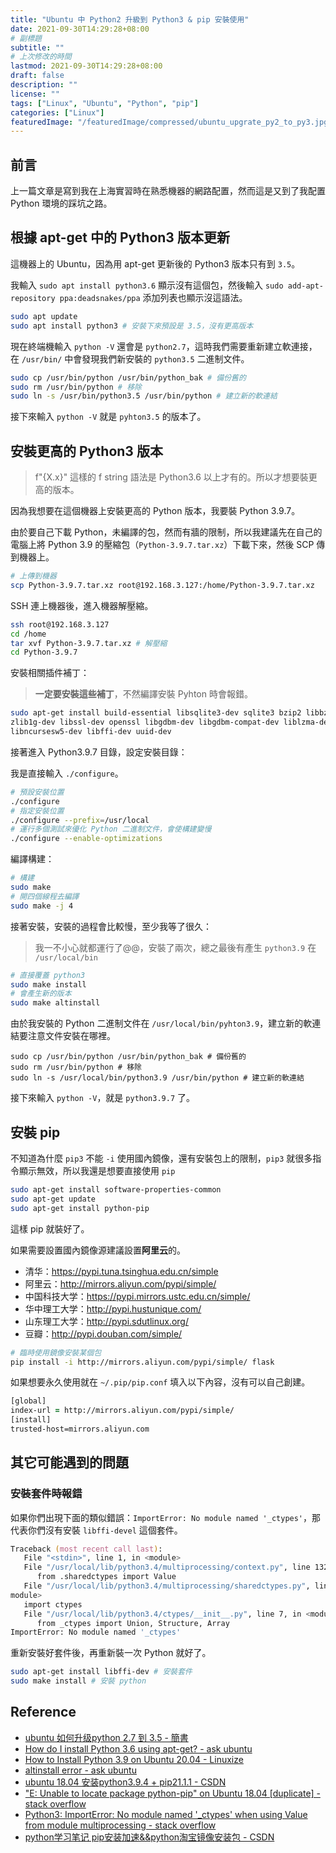 ```yaml
---
title: "Ubuntu 中 Python2 升級到 Python3 & pip 安裝使用"
date: 2021-09-30T14:29:28+08:00
# 副標題
subtitle: ""
# 上次修改的時間
lastmod: 2021-09-30T14:29:28+08:00
draft: false
description: ""
license: ""
tags: ["Linux", "Ubuntu", "Python", "pip"]
categories: ["Linux"]
featuredImage: "/featuredImage/compressed/ubuntu_upgrate_py2_to_py3.jpg"
---
```


## 前言

上一篇文章是寫到我在上海實習時在熟悉機器的網路配置，然而這是又到了我配置 Python 環境的踩坑之路。

## 根據 apt-get 中的 Python3 版本更新

這機器上的 Ubuntu，因為用 apt-get 更新後的 Python3 版本只有到 `3.5`。

我輸入 `sudo apt install python3.6` 顯示沒有這個包，然後輸入 `sudo add-apt-repository ppa:deadsnakes/ppa` 添加列表也顯示沒這語法。

```zsh
sudo apt update
sudo apt install python3 # 安裝下來預設是 3.5，沒有更高版本
```

現在終端機輸入 `python -V` 還會是 `python2.7`，這時我們需要重新建立軟連接，在 `/usr/bin/` 中會發現我們新安裝的 `python3.5` 二進制文件。

```zsh
sudo cp /usr/bin/python /usr/bin/python_bak # 備份舊的
sudo rm /usr/bin/python # 移除
sudo ln -s /usr/bin/python3.5 /usr/bin/python # 建立新的軟連結
```
接下來輸入 `python -V` 就是 `pyhton3.5` 的版本了。

## 安裝更高的 Python3 版本

> f"{X.x}" 這樣的 f string 語法是 Python3.6 以上才有的。所以才想要裝更高的版本。

因為我想要在這個機器上安裝更高的 Python 版本，我要裝 Python 3.9.7。

由於要自己下載 Python，未編譯的包，然而有牆的限制，所以我建議先在自己的電腦上將 Python 3.9 的壓縮包（`Python-3.9.7.tar.xz`）下載下來，然後 SCP 傳到機器上。

```zsh
# 上傳到機器
scp Python-3.9.7.tar.xz root@192.168.3.127:/home/Python-3.9.7.tar.xz
```

SSH 連上機器後，進入機器解壓縮。

```zsh
ssh root@192.168.3.127
cd /home
tar xvf Python-3.9.7.tar.xz # 解壓縮
cd Python-3.9.7
```

安裝相關插件補丁：

> **一定要安裝這些補丁**，不然編譯安裝 Pyhton 時會報錯。

```zsh
sudo apt-get install build-essential libsqlite3-dev sqlite3 bzip2 libbz2-dev \
zlib1g-dev libssl-dev openssl libgdbm-dev libgdbm-compat-dev liblzma-dev libreadline-dev \
libncursesw5-dev libffi-dev uuid-dev
```

接著進入 Python3.9.7 目錄，設定安裝目錄：

我是直接輸入 `./configure`。

```zsh
# 預設安裝位置
./configure
# 指定安裝位置
./configure --prefix=/usr/local
# 運行多個測試來優化 Python 二進制文件，會使構建變慢
./configure --enable-optimizations
```

編譯構建：

```zsh
# 構建
sudo make
# 開四個線程去編譯
sudo make -j 4
```

接著安裝，安裝的過程會比較慢，至少我等了很久：

> 我一不小心就都運行了@@，安裝了兩次，總之最後有產生 `python3.9` 在 `/usr/local/bin`

```zsh
# 直接覆蓋 python3
sudo make install
# 會產生新的版本
sudo make altinstall
```

由於我安裝的 Python 二進制文件在 `/usr/local/bin/pyhton3.9`，建立新的軟連結要注意文件安裝在哪裡。

```
sudo cp /usr/bin/python /usr/bin/python_bak # 備份舊的
sudo rm /usr/bin/python # 移除
sudo ln -s /usr/local/bin/python3.9 /usr/bin/python # 建立新的軟連結
```

接下來輸入 `python -V`，就是 `python3.9.7` 了。

## 安裝 pip

不知道為什麼 `pip3` 不能 `-i` 使用國內鏡像，還有安裝包上的限制，`pip3` 就很多指令顯示無效，所以我還是想要直接使用 `pip`

```zsh
sudo apt-get install software-properties-common
sudo apt-get update
sudo apt-get install python-pip
```

這樣 pip 就裝好了。

如果需要設置國內鏡像源建議設置**阿里云**的。

- 清华：https://pypi.tuna.tsinghua.edu.cn/simple
- 阿里云：http://mirrors.aliyun.com/pypi/simple/
- 中国科技大学：https://pypi.mirrors.ustc.edu.cn/simple/
- 华中理工大学：http://pypi.hustunique.com/
- 山东理工大学：http://pypi.sdutlinux.org/
- 豆瓣：http://pypi.douban.com/simple/

```zsh
# 臨時使用鏡像安裝某個包
pip install -i http://mirrors.aliyun.com/pypi/simple/ flask
```

如果想要永久使用就在 `~/.pip/pip.conf` 填入以下內容，沒有可以自己創建。

```zsh
[global]
index-url = http://mirrors.aliyun.com/pypi/simple/
[install]
trusted-host=mirrors.aliyun.com
```

## 其它可能遇到的問題

### 安裝套件時報錯

如果你們出現下面的類似錯誤：`ImportError: No module named '_ctypes'`，那代表你們沒有安裝 `libffi-devel` 這個套件。

```zsh
Traceback (most recent call last):
   File "<stdin>", line 1, in <module>
   File "/usr/local/lib/python3.4/multiprocessing/context.py", line 132, in Value
      from .sharedctypes import Value
   File "/usr/local/lib/python3.4/multiprocessing/sharedctypes.py", line 10, in <
module>
   import ctypes
   File "/usr/local/lib/python3.4/ctypes/__init__.py", line 7, in <module>
      from _ctypes import Union, Structure, Array
ImportError: No module named '_ctypes'
```

重新安裝好套件後，再重新裝一次 Python 就好了。

```zsh
sudo apt-get install libffi-dev # 安裝套件
sudo make install # 安裝 python
```

## Reference

- [ubuntu 如何升级python 2.7 到 3.5 - 簡書](https://www.jianshu.com/p/2262cbe52b3c)
- [How do I install Python 3.6 using apt-get? - ask ubuntu](https://askubuntu.com/questions/865554/how-do-i-install-python-3-6-using-apt-get)
- [How to Install Python 3.9 on Ubuntu 20.04 - Linuxize](https://linuxize.com/post/how-to-install-python-3-9-on-ubuntu-20-04/)
- [altinstall error - ask ubuntu](https://askubuntu.com/questions/1047445/altinstall-error)
- [ubuntu 18.04 安装python3.9.4 + pip21.1.1 - CSDN](https://blog.csdn.net/zyklbr/article/details/116355040)
- ["E: Unable to locate package python-pip" on Ubuntu 18.04 [duplicate] - stack overflow](https://stackoverflow.com/questions/55422929/e-unable-to-locate-package-python-pip-on-ubuntu-18-04)
- [Python3: ImportError: No module named '_ctypes' when using Value from module multiprocessing - stack overflow](https://stackoverflow.com/questions/27022373/python3-importerror-no-module-named-ctypes-when-using-value-from-module-mul)
- [python学习笔记 pip安装加速&&python淘宝镜像安装包 - CSDN](https://blog.csdn.net/a12355556/article/details/108307340)